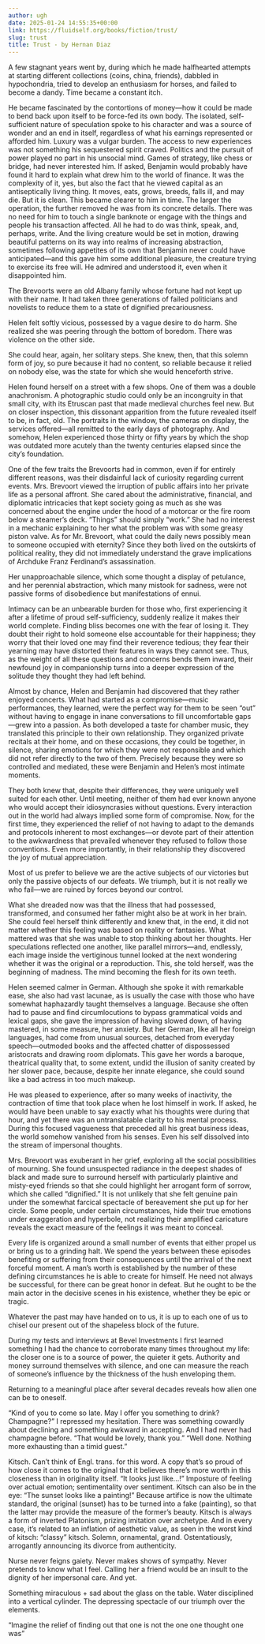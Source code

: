 ```yaml
---
author: ugh
date: 2025-01-24 14:55:35+00:00
link: https://fluidself.org/books/fiction/trust/
slug: trust
title: Trust - by Hernan Diaz
---
```


A few stagnant years went by, during which he made halfhearted attempts at starting different collections (coins, china, friends), dabbled in hypochondria, tried to develop an enthusiasm for horses, and failed to become a dandy. Time became a constant itch.

He became fascinated by the contortions of money—how it could be made to bend back upon itself to be force-fed its own body. The isolated, self-sufficient nature of speculation spoke to his character and was a source of wonder and an end in itself, regardless of what his earnings represented or afforded him. Luxury was a vulgar burden. The access to new experiences was not something his sequestered spirit craved. Politics and the pursuit of power played no part in his unsocial mind. Games of strategy, like chess or bridge, had never interested him. If asked, Benjamin would probably have found it hard to explain what drew him to the world of finance. It was the complexity of it, yes, but also the fact that he viewed capital as an antiseptically living thing. It moves, eats, grows, breeds, falls ill, and may die. But it is clean. This became clearer to him in time. The larger the operation, the further removed he was from its concrete details. There was no need for him to touch a single banknote or engage with the things and people his transaction affected. All he had to do was think, speak, and, perhaps, write. And the living creature would be set in motion, drawing beautiful patterns on its way into realms of increasing abstraction, sometimes following appetites of its own that Benjamin never could have anticipated—and this gave him some additional pleasure, the creature trying to exercise its free will. He admired and understood it, even when it disappointed him.

The Brevoorts were an old Albany family whose fortune had not kept up with their name. It had taken three generations of failed politicians and novelists to reduce them to a state of dignified precariousness.

Helen felt softly vicious, possessed by a vague desire to do harm. She realized she was peering through the bottom of boredom. There was violence on the other side.

She could hear, again, her solitary steps. She knew, then, that this solemn form of joy, so pure because it had no content, so reliable because it relied on nobody else, was the state for which she would henceforth strive.

Helen found herself on a street with a few shops. One of them was a double anachronism. A photographic studio could only be an incongruity in that small city, with its Etruscan past that made medieval churches feel new. But on closer inspection, this dissonant apparition from the future revealed itself to be, in fact, old. The portraits in the window, the cameras on display, the services offered—all remitted to the early days of photography. And somehow, Helen experienced those thirty or fifty years by which the shop was outdated more acutely than the twenty centuries elapsed since the city’s foundation.

One of the few traits the Brevoorts had in common, even if for entirely different reasons, was their disdainful lack of curiosity regarding current events. Mrs. Brevoort viewed the irruption of public affairs into her private life as a personal affront. She cared about the administrative, financial, and diplomatic intricacies that kept society going as much as she was concerned about the engine under the hood of a motorcar or the fire room below a steamer’s deck. “Things” should simply “work.” She had no interest in a mechanic explaining to her what the problem was with some greasy piston valve. As for Mr. Brevoort, what could the daily news possibly mean to someone occupied with eternity? Since they both lived on the outskirts of political reality, they did not immediately understand the grave implications of Archduke Franz Ferdinand’s assassination.

Her unapproachable silence, which some thought a display of petulance, and her perennial abstraction, which many mistook for sadness, were not passive forms of disobedience but manifestations of ennui.

Intimacy can be an unbearable burden for those who, first experiencing it after a lifetime of proud self-sufficiency, suddenly realize it makes their world complete. Finding bliss becomes one with the fear of losing it. They doubt their right to hold someone else accountable for their happiness; they worry that their loved one may find their reverence tedious; they fear their yearning may have distorted their features in ways they cannot see. Thus, as the weight of all these questions and concerns bends them inward, their newfound joy in companionship turns into a deeper expression of the solitude they thought they had left behind.

Almost by chance, Helen and Benjamin had discovered that they rather enjoyed concerts. What had started as a compromise—music performances, they learned, were the perfect way for them to be seen “out” without having to engage in inane conversations to fill uncomfortable gaps—grew into a passion. As both developed a taste for chamber music, they translated this principle to their own relationship. They organized private recitals at their home, and on these occasions, they could be together, in silence, sharing emotions for which they were not responsible and which did not refer directly to the two of them. Precisely because they were so controlled and mediated, these were Benjamin and Helen’s most intimate moments.

They both knew that, despite their differences, they were uniquely well suited for each other. Until meeting, neither of them had ever known anyone who would accept their idiosyncrasies without questions. Every interaction out in the world had always implied some form of compromise. Now, for the first time, they experienced the relief of not having to adapt to the demands and protocols inherent to most exchanges—or devote part of their attention to the awkwardness that prevailed whenever they refused to follow those conventions. Even more importantly, in their relationship they discovered the joy of mutual appreciation.

Most of us prefer to believe we are the active subjects of our victories but only the passive objects of our defeats. We triumph, but it is not really we who fail—we are ruined by forces beyond our control.

What she dreaded now was that the illness that had possessed, transformed, and consumed her father might also be at work in her brain. She could feel herself think differently and knew that, in the end, it did not matter whether this feeling was based on reality or fantasies. What mattered was that she was unable to stop thinking about her thoughts. Her speculations reflected one another, like parallel mirrors—and, endlessly, each image inside the vertiginous tunnel looked at the next wondering whether it was the original or a reproduction. This, she told herself, was the beginning of madness. The mind becoming the flesh for its own teeth.

Helen seemed calmer in German. Although she spoke it with remarkable ease, she also had vast lacunae, as is usually the case with those who have somewhat haphazardly taught themselves a language. Because she often had to pause and find circumlocutions to bypass grammatical voids and lexical gaps, she gave the impression of having slowed down, of having mastered, in some measure, her anxiety. But her German, like all her foreign languages, had come from unusual sources, detached from everyday speech—outmoded books and the affected chatter of dispossessed aristocrats and drawing room diplomats. This gave her words a baroque, theatrical quality that, to some extent, undid the illusion of sanity created by her slower pace, because, despite her innate elegance, she could sound like a bad actress in too much makeup.

He was pleased to experience, after so many weeks of inactivity, the contraction of time that took place when he lost himself in work. If asked, he would have been unable to say exactly what his thoughts were during that hour, and yet there was an untranslatable clarity to his mental process. During this focused vagueness that preceded all his great business ideas, the world somehow vanished from his senses. Even his self dissolved into the stream of impersonal thoughts.

Mrs. Brevoort was exuberant in her grief, exploring all the social possibilities of mourning. She found unsuspected radiance in the deepest shades of black and made sure to surround herself with particularly plaintive and misty-eyed friends so that she could highlight her arrogant form of sorrow, which she called “dignified.” It is not unlikely that she felt genuine pain under the somewhat farcical spectacle of bereavement she put up for her circle. Some people, under certain circumstances, hide their true emotions under exaggeration and hyperbole, not realizing their amplified caricature reveals the exact measure of the feelings it was meant to conceal.

Every life is organized around a small number of events that either propel us or bring us to a grinding halt. We spend the years between these episodes benefiting or suffering from their consequences until the arrival of the next forceful moment. A man’s worth is established by the number of these defining circumstances he is able to create for himself. He need not always be successful, for there can be great honor in defeat. But he ought to be the main actor in the decisive scenes in his existence, whether they be epic or tragic.

Whatever the past may have handed on to us, it is up to each one of us to chisel our present out of the shapeless block of the future.

During my tests and interviews at Bevel Investments I first learned something I had the chance to corroborate many times throughout my life: the closer one is to a source of power, the quieter it gets. Authority and money surround themselves with silence, and one can measure the reach of someone’s influence by the thickness of the hush enveloping them.

Returning to a meaningful place after several decades reveals how alien one can be to oneself.

“Kind of you to come so late. May I offer you something to drink? Champagne?” I repressed my hesitation. There was something cowardly about declining and something awkward in accepting. And I had never had champagne before. “That would be lovely, thank you.” “Well done. Nothing more exhausting than a timid guest.”

Kitsch. Can’t think of Engl. trans. for this word. A copy that’s so proud of how close it comes to the original that it believes there’s more worth in this closeness than in originality itself. “It looks just like...!” Imposture of feeling over actual emotion; sentimentality over sentiment. Kitsch can also be in the eye: “The sunset looks like a painting!” Because artifice is now the ultimate standard, the original (sunset) has to be turned into a fake (painting), so that the latter may provide the measure of the former’s beauty. Kitsch is always a form of inverted Platonism, prizing imitation over archetype. And in every case, it’s related to an inflation of aesthetic value, as seen in the worst kind of kitsch: “classy” kitsch. Solemn, ornamental, grand. Ostentatiously, arrogantly announcing its divorce from authenticity.

Nurse never feigns gaiety. Never makes shows of sympathy. Never pretends to know what I feel. Calling her a friend would be an insult to the dignity of her impersonal care. And yet.

Something miraculous + sad about the glass on the table. Water disciplined into a vertical cylinder. The depressing spectacle of our triumph over the elements.

“Imagine the relief of finding out that one is not the one one thought one was”
